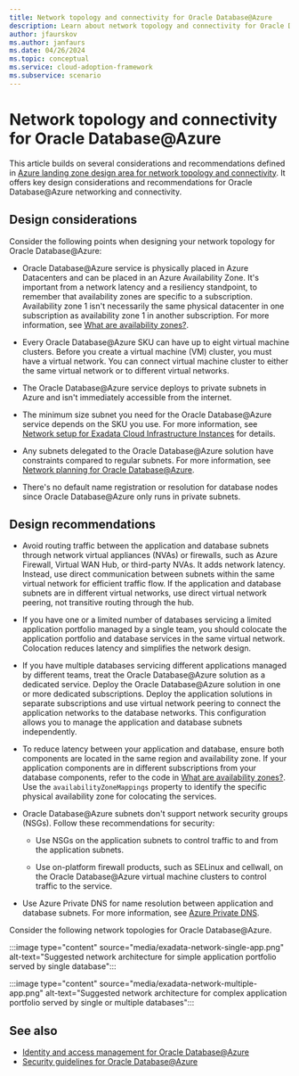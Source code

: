 ```yaml
---
title: Network topology and connectivity for Oracle Database@Azure
description: Learn about network topology and connectivity for Oracle Database@Azure.
author: jfaurskov
ms.author: janfaurs
ms.date: 04/26/2024
ms.topic: conceptual
ms.service: cloud-adoption-framework
ms.subservice: scenario
---
```


# Network topology and connectivity for Oracle Database@Azure

This article builds on several considerations and recommendations defined in [Azure landing zone design area for network topology and connectivity](../../ready/landing-zone/design-area/network-topology-and-connectivity.md). It offers key design considerations and recommendations for Oracle Database@Azure networking and connectivity.

## Design considerations

Consider the following points when designing your network topology for Oracle Database@Azure:

- Oracle Database@Azure service is physically placed in Azure Datacenters and can be placed in an Azure Availability Zone. It's important from a network latency and a resiliency standpoint, to remember that availability zones are specific to a subscription. Availability zone 1 isn't necessarily the same physical datacenter in one subscription as availability zone 1 in another subscription. For more information, see [What are availability zones?](/azure/reliability/availability-zones-overview?tabs=azure-cli#physical-and-logical-availability-zones).

- Every Oracle Database@Azure SKU can have up to eight virtual machine clusters. Before you create a virtual machine (VM) cluster, you must have a virtual network. You can connect virtual machine cluster to either the same virtual network or to different virtual networks.

- The Oracle Database@Azure service deploys to private subnets in Azure and isn't immediately accessible from the internet.

- The minimum size subnet you need for the Oracle Database@Azure service depends on the SKU you use. For more information, see [Network setup for Exadata Cloud Infrastructure Instances](https://docs.oracle.com/iaas/exadatacloud/exacs/ecs-network-setup.html#ECSCM-GUID-D5C577A1-BC11-470F-8A91-77609BBEF1EA) for details.

- Any subnets delegated to the Oracle Database@Azure solution have constraints compared to regular subnets. For more information, see [Network planning for Oracle Database@Azure](/azure/oracle/oracle-db/oracle-database-network-plan#constraints).

- There's no default name registration or resolution for database nodes since Oracle Database@Azure only runs in private subnets.

## Design recommendations

- Avoid routing traffic between the application and database subnets through network virtual appliances (NVAs) or firewalls, such as Azure Firewall, Virtual WAN Hub, or third-party NVAs. It adds network latency. Instead, use direct communication between subnets within the same virtual network for efficient traffic flow. If the application and database subnets are in different virtual networks, use direct virtual network peering, not transitive routing through the hub.

- If you have one or a limited number of databases servicing a limited application portfolio managed by a single team, you should colocate the application portfolio and database services in the same virtual network. Colocation reduces latency and simplifies the network design.

- If you have multiple databases servicing different applications managed by different teams, treat the Oracle Database@Azure solution as a dedicated service. Deploy the Oracle Database@Azure solution in one or more dedicated subscriptions. Deploy the application solutions in separate subscriptions and use virtual network peering to connect the application networks to the database networks. This configuration allows you to manage the application and database subnets independently.

- To reduce latency between your application and database, ensure both components are located in the same region and availability zone. If your application components are in different subscriptions from your database components, refer to the code in [What are availability zones?](/azure/reliability/availability-zones-overview#physical-and-logical-availability-zones). Use the `availabilityZoneMappings` property to identify the specific physical availability zone for colocating the services.

- Oracle Database@Azure subnets don't support network security groups (NSGs). Follow these recommendations for security:

  - Use NSGs on the application subnets to control traffic to and from the application subnets.
  
  - Use on-platform firewall products, such as SELinux and cellwall, on the Oracle Database@Azure virtual machine clusters to control traffic to the service.
  
- Use Azure Private DNS for name resolution between application and database subnets. For more information, see [Azure Private DNS](/azure/dns/private-dns-overview).

Consider the following network topologies for Oracle Database@Azure.

:::image type="content" source="media/exadata-network-single-app.png" alt-text="Suggested network architecture for simple application portfolio served by single database":::

:::image type="content" source="media/exadata-network-multiple-app.png" alt-text="Suggested network architecture for complex application portfolio served by single or multiple databases":::

## See also

- [Identity and access management for Oracle Database@Azure](oracle-iam-odaa.md)
- [Security guidelines for Oracle Database@Azure](oracle-security-overview-odaa.md)
